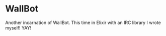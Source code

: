 # WallBot

Another incarnation of WallBot. This time in Elixir with an IRC library I wrote myself! YAY!
